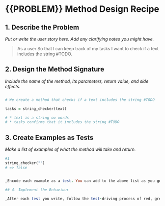 # {{PROBLEM}} Method Design Recipe

## 1. Describe the Problem

_Put or write the user story here. Add any clarifying notes you might have._

> As a user
> So that I can keep track of my tasks
> I want to check if a text includes the string #TODO.

## 2. Design the Method Signature

_Include the name of the method, its parameters, return value, and side effects._

```ruby

# We create a method that checks if a text includes the string #TODO

tasks = string_checker(text)

# * text is a string ow words
# * tasks confirms that it includes the string #TODO
```

## 3. Create Examples as Tests

_Make a list of examples of what the method will take and return._

```ruby
#1
string_checker("")
# => false


_Encode each example as a test. You can add to the above list as you go._

## 4. Implement the Behaviour

_After each test you write, follow the test-driving process of red, green, refactor to implement the behaviour._